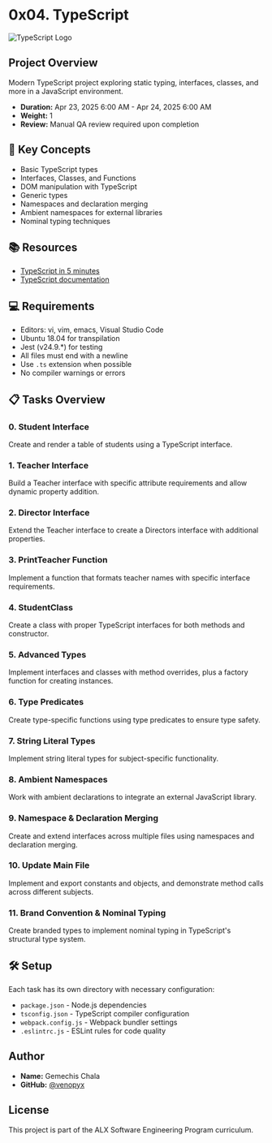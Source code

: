 # 0x04. TypeScript

![TypeScript Logo](https://upload.wikimedia.org/wikipedia/commons/4/4c/Typescript_logo_2020.svg)

## Project Overview

Modern TypeScript project exploring static typing, interfaces, classes, and more in a JavaScript environment.

- **Duration:** Apr 23, 2025 6:00 AM - Apr 24, 2025 6:00 AM
- **Weight:** 1
- **Review:** Manual QA review required upon completion

## 🚀 Key Concepts

- Basic TypeScript types
- Interfaces, Classes, and Functions
- DOM manipulation with TypeScript
- Generic types
- Namespaces and declaration merging
- Ambient namespaces for external libraries
- Nominal typing techniques

## 📚 Resources

- [TypeScript in 5 minutes](https://www.typescriptlang.org/docs/handbook/typescript-in-5-minutes.html)
- [TypeScript documentation](https://www.typescriptlang.org/docs/)

## 💻 Requirements

- Editors: vi, vim, emacs, Visual Studio Code
- Ubuntu 18.04 for transpilation
- Jest (v24.9.\*) for testing
- All files must end with a newline
- Use `.ts` extension when possible
- No compiler warnings or errors

## 📋 Tasks Overview

### 0. Student Interface

Create and render a table of students using a TypeScript interface.

### 1. Teacher Interface

Build a Teacher interface with specific attribute requirements and allow dynamic property addition.

### 2. Director Interface

Extend the Teacher interface to create a Directors interface with additional properties.

### 3. PrintTeacher Function

Implement a function that formats teacher names with specific interface requirements.

### 4. StudentClass

Create a class with proper TypeScript interfaces for both methods and constructor.

### 5. Advanced Types

Implement interfaces and classes with method overrides, plus a factory function for creating instances.

### 6. Type Predicates

Create type-specific functions using type predicates to ensure type safety.

### 7. String Literal Types

Implement string literal types for subject-specific functionality.

### 8. Ambient Namespaces

Work with ambient declarations to integrate an external JavaScript library.

### 9. Namespace & Declaration Merging

Create and extend interfaces across multiple files using namespaces and declaration merging.

### 10. Update Main File

Implement and export constants and objects, and demonstrate method calls across different subjects.

### 11. Brand Convention & Nominal Typing

Create branded types to implement nominal typing in TypeScript's structural type system.

## 🛠️ Setup

Each task has its own directory with necessary configuration:

- `package.json` - Node.js dependencies
- `tsconfig.json` - TypeScript compiler configuration
- `webpack.config.js` - Webpack bundler settings
- `.eslintrc.js` - ESLint rules for code quality

## Author

- **Name:** Gemechis Chala
- **GitHub:** [@venopyx](https://github.com/venopyx)

## License

This project is part of the ALX Software Engineering Program curriculum.

